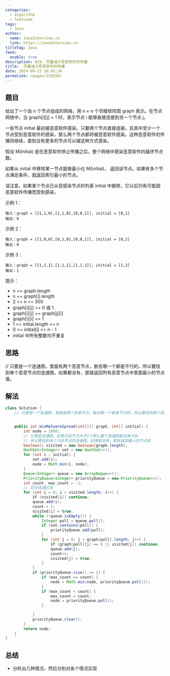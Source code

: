 ```yaml
---
categories: 
  - algorithm
  - leetcode
tags: 
  - Java
author: 
  name: JavaInterview.cn
  link: https://JavaInterview.cn
titleTag: Java
feed: 
  enable: true
description: 924. 尽量减少恶意软件的传播
title:  尽量减少恶意软件的传播
date: 2024-09-22 18:45:34
permalink: /pages/219156/
---
```


## 题目

给出了一个由 n 个节点组成的网络，用 n × n 个邻接矩阵图 graph 表示。在节点网络中，当 graph[i][j] = 1 时，表示节点 i 能够直接连接到另一个节点 j。

一些节点 initial 最初被恶意软件感染。只要两个节点直接连接，且其中至少一个节点受到恶意软件的感染，那么两个节点都将被恶意软件感染。这种恶意软件的传播将继续，直到没有更多的节点可以被这种方式感染。

假设 M(initial) 是在恶意软件停止传播之后，整个网络中感染恶意软件的最终节点数。

如果从 initial 中移除某一节点能够最小化 M(initial)， 返回该节点。如果有多个节点满足条件，就返回索引最小的节点。

请注意，如果某个节点已从受感染节点的列表 initial 中删除，它以后仍有可能因恶意软件传播而受到感染。



示例 1：

    输入：graph = [[1,1,0],[1,1,0],[0,0,1]], initial = [0,1]
    输出：0
示例 2：

    输入：graph = [[1,0,0],[0,1,0],[0,0,1]], initial = [0,2]
    输出：0
示例 3：

    输入：graph = [[1,1,1],[1,1,1],[1,1,1]], initial = [1,2]
    输出：1


提示：

* n == graph.length
* n == graph[i].length
* 2 <= n <= 300
* graph[i][j] == 0 或 1.
* graph[i][j] == graph[j][i]
* graph[i][i] == 1
* 1 <= initial.length <= n
* 0 <= initial[i] <= n - 1
* initial 中所有整数均不重复

## 思路

// 只要是一个连通图，里面有两个恶意节点，删去哪一个都是不行的，所以要找到单个恶意节点的连通图，如果都没有，那就返回所有恶意节点中里面最小的节点值。

## 解法
```java
class Solution {
    // 只要是一个连通图，里面有两个恶意节点，删去哪一个都是不行的，所以要找到单个恶意节点的连通图，如果都没有，那就返回所有恶意节点中里面最小的节点值。


    public int minMalwareSpread(int[][] graph, int[] initial) {
        int node = 1000;
        // 只要是连通图，如果污染节点大于2个那么整个连通图都会被污染
        // 所以要找到单个污染节点的连通图，如果都没有，那就返回最小的节点值
        boolean[] visited = new boolean[graph.length];
        HashSet<Integer> set = new HashSet<>();
        for (int i : initial) {
            set.add(i);
            node = Math.min(i, node);
        }
        Queue<Integer> queue = new ArrayDeque<>();
        PriorityQueue<Integer> priorityQueue = new PriorityQueue<>();
        int count, max_count = -1;
        // 划分连通区域
        for (int i = 0; i < visited.length; i++) {
            if (visited[i]) continue;
            queue.add(i);
            count = 1;
            visited[i] = true;
            while (!queue.isEmpty()) {
                Integer poll = queue.poll();
                if (set.contains(poll)) {
                    priorityQueue.add(poll);
                }
                for (int j = 0; j < graph[poll].length; j++) {
                    if (graph[poll][j] == 0 || visited[j]) continue;
                    queue.add(j);
                    count++;
                    visited[j] = true;
                }
            }
            if (priorityQueue.size() == 1) {
                if (max_count == count) {
                    node = Math.min(node, priorityQueue.poll());
                }
                if (max_count < count) {
                    max_count = count;
                    node = priorityQueue.poll();
                }

            }
            priorityQueue.clear();
        }
        return node;
    }
}

```

## 总结

- 分析出几种情况，然后分别对各个情况实现 
